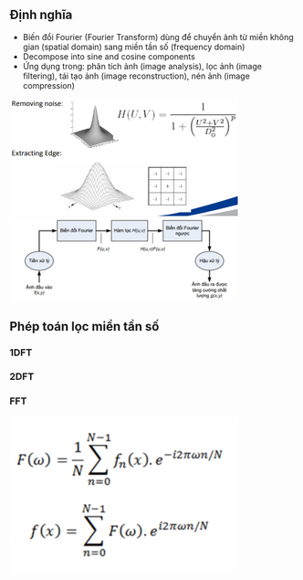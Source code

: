 ## Định nghĩa
- Biến đổi Fourier (Fourier Transform) dùng để chuyển ảnh từ miền không gian (spatial domain) sang miền tần số (frequency domain) 
- Decompose into sine and cosine components
- Ứng dụng trong: phân tích ảnh (image analysis), lọc ảnh (image filtering), tái tạo ảnh (image reconstruction), nén ảnh (image compression)
<img src="images/Fourier_transform_application.png" alt="Image 2 description" width=400px>

  <img src="images/Image_Filtering_Process.png" alt="Image 2 description" width=400px>

## Phép toán lọc miền tần số

### 1DFT 

### 2DFT

### FFT
<img src="images/Fast_fourier_transform.png" alt="Image 2 description" width=400px>